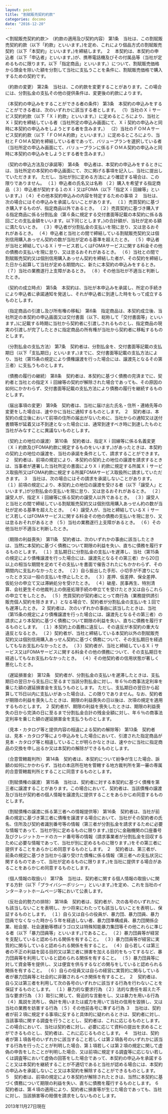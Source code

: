 ```yaml
---
layout: post
title: "割賦販売契約約款"
categories: docomo
date: "2016-12-20"
---
```


＜割賦販売契約約款＞
（約款の適用及び契約内容）
第1条　当社は、この割賦販売契約約款（以下「約款」といいます｡)を定め、これにより個品方式の割賦販売契約（以下「本契約」といいます｡)を締結します。
２　本契約は、本契約の申込者（以下「申込者」といいます｡)が、携帯電話機及びその付属品等（当社が定めるものに限ります。以下「指定商品」といいます。）について、割賦販売価格から頭金を除いた額を分割して当社に支払うことを条件に、割賦販売価格で購入するための契約です。

（約款の変更）
第2条　当社は、この約款を変更することがあります。この場合には、分割払金の支払その他の提供条件は、変更後の約款によります。

（本契約の申込みをすることができる者の条件）
第3条　本契約の申込みをすることができる者は、次のいずれかに該当する者とします。
（1）当社のＸｉサービス契約約款（以下「Ｘｉ約款」といいます。）に定めるところにより、当社とＸｉ契約を締結している者（当社所定の申込み画面にて、Ｘｉ契約の申込みと同時に本契約の申込みをしようとする者を含みます。）
（2）当社のＦＯＭＡサービス契約約款（以下「ＦＯＭＡ約款」といいます。）に定めるところにより、当社とＦＯＭＡ契約を締結している者であって、バリュープランを選択している者（当社所定の申込み画面にて、バリュープランに係るＦＯＭＡ契約の申込みと同時に本契約の申込みをしようとする者を含みます。）

（契約の申込方法及び承諾等）
第4条　申込者は、本契約の申込みをするときには、当社所定の本契約の申込画面にて、次に掲げる事項を記入し、当社に提出していただきます。
ただし、当社が別に定める方法により確認する場合は、この限りでありません。
（１）申込者の氏名又は名称
（２）購入を希望する指定商品
（３）申込者が契約する１のＸｉ又はFOMA（以下「指定Ｘｉ回線等」といいます｡)
（４）その他本契約申込みの内容を特定するための事項
２　当社は、次の場合にはその申込みを承諾しないことがあります。
（１）売買契約に基づき購入するものが、指定商品以外であるとき。
（２）売買契約に基づき購入する指定商品に係る分割払金（第６条に規定する交付書面等記載の本契約に係る各回ごとの支払金額をいいます。以下同じとします｡)の合計額が、当社が定める額に満たないとき。
（３）申込者が分割払金の支払いを現に怠り、又は怠るおそれがあるとき。
（４）申込者と当社との間で締結している割賦販売契約又は個別信用購入あっせん契約の数が当社が定める基準を超えたとき。
（５）申込者が当社と締結しているＸｉサービス若しくはFOMAサービスに関する料金その他の債務の支払いを現に怠り、又は怠るおそれがあるとき。
（６）当社との間で割賦販売契約又は個別信用購入あっせん契約を締結した者が、その契約を締結した日から起算して当社が定める期間内に、新たに本契約の申込みをするとき。
（７）当社の業務遂行上支障があるとき。
（８）その他当社が不適当と判断したとき。

（契約の成立時点）
第5条　本契約は、当社が本申込みを承諾し、所定の手続きにより申込者に承諾通知を発送し、それが申込者に到達した時をもって成立するものとします。

（指定商品の引渡し及び所有権の移転）
第6条　指定商品は、本契約成立後、当社所定の本契約の申込画面又は交付書面（以下、総称して「交付書面等」といいます｡)に記載する時期に当社から契約者に引渡しされるものとし、指定商品の現実の引渡しが完了したときに指定商品の所有権が当社から契約者に移転するものとします。

（分割払金の支払方法）
第7条　契約者は、分割払金を、交付書面等記載の支払期日（以下「支払期日」といいます｡)までに、交付書面等記載の支払方法により、当社（第15条の規定により債権譲渡を行った場合には、譲渡先となるその第三者）に支払うものとします。

（債務の履行の継続）
第8条　契約者は、本契約に基づく債務の完済までに、契約者と当社との指定Ｘｉ回線等の契約が解除された場合であっても、その原因の如何にかかわらず、交付書面等記載の支払方法により債務の履行を継続するものとします。

（届出事項の変更）
第9条　契約者は、当社に届け出た氏名・住所・連絡先等の変更をした場合は、速やかに当社に通知するものとします。
２　契約者は、本契約の成立後において前項の住所の届出がないために、当社からの通知又は送付書類等が延着又は不到達となった場合には、通常到達すべき時に到達したものと当社がみなすことに異議ないものとします。

（契約上の地位の譲渡）
第10条　契約者は、指定Ｘｉ回線等に係る名義変更（Ｘｉ約款及びFOMA約款に規定するものをいいます｡)があったときは、本契約の契約上の地位の譲渡を、当社の承諾を条件として、請求することができます。
２　契約者は、前項の規定により、本契約の契約上の地位の譲渡を請求するときは、当事者が連署した当社所定の書面によりＸｉ約款に規定する所属Ｘｉサービス取扱所又はFOMA約款に規定する所属FOMAサービス取扱所に請求していただきます。
３　当社は、次の場合にはその請求を承諾しないことがあります。
（１）前項の規定により、本契約上の地位の譲渡を受ける者（以下「譲受人」といいます｡)が分割払金の支払いを現に怠り、又は怠るおそれがあるとき。
（２）譲受人が、指定Ｘｉ回線等に係る契約の譲受人以外であるとき。
（３）譲受人と当社との間で締結している割賦販売契約又は個別信用購入あっせん約の数が当社が定める基準を超えたとき。
（４）譲受人が、当社と締結しているＸｉサービス若しくはFOMAサービスに関する料金その他の債務の支払いを現に怠り、又は怠るおそれがあるとき
（５）当社の業務遂行上支障があるとき。
（６）その他当社が不適当と判断したとき。

（期限の利益喪失）
第11条　契約者は、次のいずれかの事由に該当したときは、当然に本契約に基づく債務について期限の利益を失い、直ちに債務を履行するものとします。
（１）支払期日に分割払金の支払いを遅滞し、当社（第15条の規定により債権譲渡を行った場合には、譲渡先となるその第三者）から20日以上の相当な期間を定めてその支払いを書面で催告されたにもかかわらず、その期間内に支払わなかったとき。
（２）自ら振出した手形、小切手が不渡りになったとき又は一般の支払いを停止したとき。
（３）差押、仮差押、保全差押、仮処分の申立て又は滞納処分を受けたとき。
（４）破産、民事再生、特別清算、会社更生その他裁判上の倒産処理手続の申立てを受けたとき又は自らこれらの申立てをしたとき。
（５）売買契約が契約者にとって商行為（業務提供誘引販売個人契約を除きます｡）となる場合で、契約者が分割払金の支払いを１回でも遅滞したとき。
２ 契約者は、次のいずれかの事由に該当したときは、当社（第15条の規定により債権譲渡を行った場合には、譲渡先となるその第三者）の請求により本契約に基づく債務について期限の利益を失い、直ちに債務を履行するものとします。
（１）本契約上の義務に違反し、その違反が本契約の重大な違反となるとき。
（２）契約者が、当社と締結している本契約以外の割賦販売契約又は個別信用購入あっせん契約に基づく債務について、その支払期日を経過してもなお支払わなかったとき。
（３）契約者が、当社と締結しているＸｉサービス又はFOMAサービスに関する料金その他の債務について、その支払期日を経過してもなお支払わなかったとき。
（４）その他契約者の信用状態が著しく悪化したとき。

（遅延損害金）
第12条　契約者が、分割払金の支払いを遅滞したときは、支払期日の翌日から支払日に至るまで当該分割払金に対し、年６％の商事法定利率を乗じた額の遅延損害金を支払うものとします。
ただし、支払期日の翌日から起算して15日以内に支払いがあった場合は、この限りでありません。なお、契約者が期限の利益を喪失したときは、期限の利益喪失の日以後は、次項の規定を適用するものとします。
２ 契約者が、期限の利益を喪失したときは、期限の利益喪失の日から完済の日に至るまで分割払金合計の残金全額に対し、年６％の商事法定利率を乗じた額の遅延損害金を支払うものとします。

（見本・カタログ等と提供内容の相違による契約の解除等）
第13条　契約者は、見本・カタログ等により申込みをした場合において、引渡された指定商品が見本・カタログ等と相違していることが明らかなときは、速やかに当社に指定商品の交換を申し出るか又は本契約の解除ができるものとします。

（合意管轄裁判所）
第14条　契約者は、本契約について紛争が生じた場合、訴額の如何にかかわらず、当社の本店所在地を管轄する地方裁判所を第一審の専属的合意管轄裁判所とすることに同意するものとします。

（割賦債権の譲渡）
第15条　当社は、契約者に対する本契約に基づく債権を第三者に譲渡することがあります。この場合において、契約者は、当該債権の譲渡及び当社が契約者の個人情報を譲渡先に提供することをあらかじめ同意するものとします。

（割賦債権の譲渡に係る第三者への情報提供等）
第16条　契約者は、当社が前条の規定に基づき第三者に債権を譲渡する場合において、当社がその契約者の氏名、住所及び契約者識別番号等の情報（第三者が分割払金を請求するために必要な情報であって、当社が別に定めるものに限ります｡)並びに金融機関の口座番号及びクレジットカードのカード番号等の情報（請求事業者が分割払金を回収するために必要な情報であって、当社が別に定めるものに限ります｡)をその第三者に提供することをあらかじめ同意するものとします。
２　契約者は、第三者が、前条の規定に基づき当社から譲り受けた債権に係る情報（第三者への支払状況に関するものであって、当社が定めるものに限ります｡)を当社に提供する場合があることをあらかじめ同意するものとします。

（個人情報の取扱い）
第17条　当社は、契約者に関する個人情報の取扱いに関する方針（以下「プライバシーポリシー」といいます｡)を定め、これを当社のインターネットホームページ等において公表します。

（反社会的勢力の排除）
第18条　契約者は、契約者が、次の各号のいずれかにも該当しないことを表明し、かつ将来にわたっても該当しないことを表明し、保証するものとします。
（１）自ら又は自らの役員が、暴力団、暴力団員、暴力団員でなくなった時から５年を経過しない者、暴力団準構成員、暴力団関係企業、総会屋、社会運動等標ぼうゴロ又は特殊知能暴力集団等その他これらに準じる者（以下「暴力団員等」といいます｡)であること。
（２）暴力団員等が経営を支配していると認められる関係を有すること。
（３）暴力団員等が経営に実質的に関与していると認められる関係を有すること。
（４）自ら若しくは第三者の不正の利益を図る目的又は第三者に損害を加える目的をもってするなど、暴力団員等を利用していると認められる関係を有すること。
（５）暴力団員等に対して資金等を提供し、又は便宜を供与するなどの関与をしていると認められる関係を有すること。
（６）自らの役員又は自らの経営に実質的に関与している者が暴力団員等と社会的に非難されるべき関係を有すること。
２　契約者は、自ら又は第三者を利用して次の各号のいずれかに該当する行為を行わないことを保証するものとします。
（１）暴力的な要求行為
（２）法的な責任を超えた不当な要求行為
（３）取引に関して、脅迫的な言動をし、又は暴力を用いる行為
（４）風説を流布し、偽計を用いまたは威力を用いて当社の信用を毀損し、又は当社の業務を妨害する行為
（５）その他前各号に準ずる行為
３　当社は、契約者が前２項に規定する事項に反すると具体的に疑われるときは、契約者に対し、当該事項に関する調査を行うこととし、契約者は、これに応じるものとします。この場合において、当社は契約者に対し、必要に応じて資料の提出を求めることができるものとし、契約者は、これに応じるものとします。
４　当社は、契約者が第１項各号のいずれかに該当すること若しくは第２項各号のいずれかに該当する行為を行ったことが判明した場合、第１項若しくは第２項の規定に関して虚偽の申告をしたことが判明した場合、又は前項に規定する調査等に応じない若しくは調査等において虚偽の回答をした場合であって、本契約の申込みを承諾すること又は本契約を継続することが不適切であると当社が認める場合には、本契約の申込みを承諾しないこと又は本契約を解除することができるものとします。
５　契約者は、前項の規定により本契約が解除されたときは、当然に本契約に基づく債務について期限の利益を失い、直ちに債務を履行するものとします。
６　契約者は、第４項の適用により、契約者に損害等が生じた場合であっても、当社に対し、当該損害等の賠償を請求をしないものとします。

2013年11月27日現在
